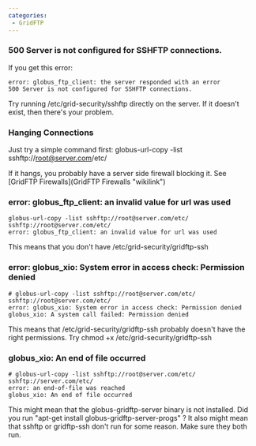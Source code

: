 ```yaml
---
categories:
 - GridFTP
---
```

### 500 Server is not configured for SSHFTP connections.

If you get this error:

    error: globus_ftp_client: the server responded with an error
    500 Server is not configured for SSHFTP connections.

Try running /etc/grid-security/sshftp directly on the server. If it
doesn't exist, then there's your problem.

### Hanging Connections

Just try a simple command first: globus-url-copy -list
sshftp://root@server.com/etc/

If it hangs, you probably have a server side firewall blocking it. See
[GridFTP Firewalls](GridFTP Firewalls "wikilink")

### error: globus\_ftp\_client: an invalid value for url was used

`globus-url-copy -list sshftp://root@server.com/etc/`\
`sshftp://root@server.com/etc/`\
`error: globus_ftp_client: an invalid value for url was used`

This means that you don't have /etc/grid-security/gridftp-ssh

### error: globus\_xio: System error in access check: Permission denied

`# globus-url-copy -list sshftp://root@server.com/etc/`\
`sshftp://root@server.com/etc/`\
`error: globus_xio: System error in access check: Permission denied`\
`globus_xio: A system call failed: Permission denied`

This means that /etc/grid-security/gridftp-ssh probably doesn't have the
right permissions. Try chmod +x /etc/grid-security/gridftp-ssh

### globus\_xio: An end of file occurred

`# globus-url-copy -list sshftp://root@server.com/etc/`\
`sshftp://server.com/etc/`\
`error: an end-of-file was reached`\
`globus_xio: An end of file occurred`

This might mean that the globus-gridftp-server binary is not installed.
Did you run "apt-get install globus-gridftp-server-progs" ? It also
might mean that sshftp or gridftp-ssh don't run for some reason. Make
sure they both run.

